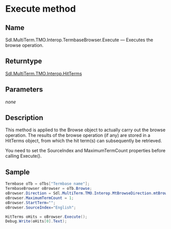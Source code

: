 # Execute method

## Name

Sdl.MultiTerm.TMO.Interop.TermbaseBrowser.Execute —          Executes the browse operation.

## Returntype
[Sdl.MultiTerm.TMO.Interop.HitTerms](Sdl.MultiTerm.TMO.Interop.HitTerms.md)

## Parameters
*none*

## Description

This method is applied to the Browse object to actually carry out the browse operation. The results of the browse operation (if any) are stored in a HitTerms object, from which the hit term(s) can subsequently be retrieved.

You need to set the SourceIndex and MaximumTermCount properties before calling Execute().

## Sample


```cs
Termbase oTb = oTbs["Termbase name"];
TermbaseBrowser oBrowser = oTb.Browse;
oBrowser.Direction = Sdl.MultiTerm.TMO.Interop.MtBrowseDirection.mtBrowseDown;
oBrowser.MaximumTermCount = 1;
oBrowser.StartTerm="";
oBrowser.SourceIndex="English";

HitTerms oHits = oBrowser.Execute();
Debug.Write(oHits[0].Text);
```

